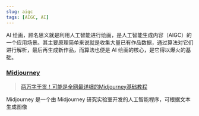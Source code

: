 ```yaml
---
slug: aigc
tags: [AIGC, AI]
---
```


AI 绘画，顾名思义就是利用人工智能进行绘画，是人工智能生成内容（AIGC）的一个应用场景。其主要原理简单来说就是收集大量已有作品数据，通过算法对它们进行解析，最后再生成新作品，而算法也便是 AI 绘画的核心，是它得以爆火的基础。

### [Midjourney](https://www.midjourney.com/home?callbackUrl=%2Fexplore)
> [两万字干货！可能是全网最详细的Midjourney基础教程](https://www.uisdc.com/midjourney-7)

Midjourney 是一个由 Midjourney 研究实验室开发的人工智能程序，可根据文本生成图像
